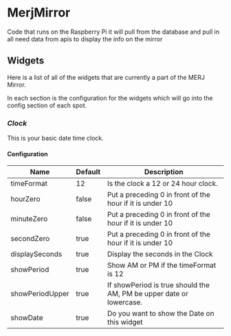 # MerjMirror
Code that runs on the Raspberry Pi it will pull from the database and pull in all need data from apis to display the info on the mirror


## Widgets
Here is a list of all of the widgets that are currently a part of the MERJ Mirror. 

In each section is the configuration for the widgets which will go into the config section of each spot. 


### ***Clock***
This is your basic date time clock.

#### Configuration
|Name|Default|Description|
|-|-|-|
|timeFormat|12|Is the clock a 12 or 24 hour clock.|
|hourZero|false|Put a preceding 0 in front of the hour if it is under 10|
|minuteZero|false|Put a preceding 0 in front of the hour if it is under 10|
|secondZero|true|Put a preceding 0 in front of the hour if it is under 10|
|displaySeconds|true|Display the seconds in the Clock|
|showPeriod|true|Show AM or PM if the timeFormat is 12|
|showPeriodUpper|true|If showPeriod is true should the AM, PM be upper date or lowercase.|
|showDate|true|Do you want to show the Date on this widget|
